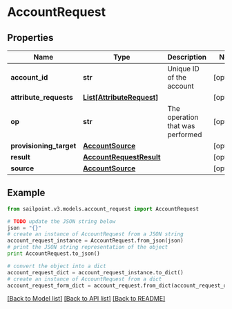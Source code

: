 # AccountRequest


## Properties
Name | Type | Description | Notes
------------ | ------------- | ------------- | -------------
**account_id** | **str** | Unique ID of the account | [optional] 
**attribute_requests** | [**List[AttributeRequest]**](AttributeRequest.md) |  | [optional] 
**op** | **str** | The operation that was performed | [optional] 
**provisioning_target** | [**AccountSource**](AccountSource.md) |  | [optional] 
**result** | [**AccountRequestResult**](AccountRequestResult.md) |  | [optional] 
**source** | [**AccountSource**](AccountSource.md) |  | [optional] 

## Example

```python
from sailpoint.v3.models.account_request import AccountRequest

# TODO update the JSON string below
json = "{}"
# create an instance of AccountRequest from a JSON string
account_request_instance = AccountRequest.from_json(json)
# print the JSON string representation of the object
print AccountRequest.to_json()

# convert the object into a dict
account_request_dict = account_request_instance.to_dict()
# create an instance of AccountRequest from a dict
account_request_form_dict = account_request.from_dict(account_request_dict)
```
[[Back to Model list]](../README.md#documentation-for-models) [[Back to API list]](../README.md#documentation-for-api-endpoints) [[Back to README]](../README.md)


